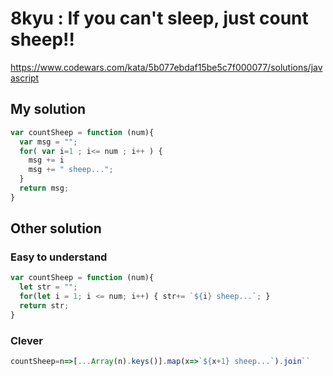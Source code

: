 # 8kyu : If you can't sleep, just count sheep!!

https://www.codewars.com/kata/5b077ebdaf15be5c7f000077/solutions/javascript

## My solution

```javascript
var countSheep = function (num){
  var msg = "";
  for( var i=1 ; i<= num ; i++ ) {
    msg += i 
    msg += " sheep...";
  }
  return msg;
}
```


## Other solution

### Easy to understand

```javascript
var countSheep = function (num){
  let str = "";
  for(let i = 1; i <= num; i++) { str+= `${i} sheep...`; }
  return str;
}
```


### Clever

```javascript
countSheep=n=>[...Array(n).keys()].map(x=>`${x+1} sheep...`).join``
```


